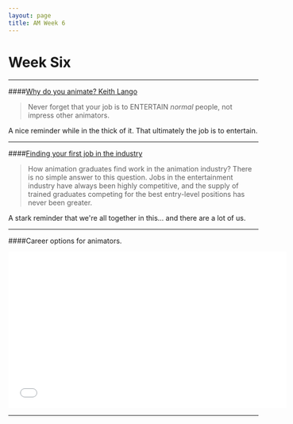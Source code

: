 ```yaml
---
layout: page
title: AM Week 6
---
```


# Week Six

----

####[Why do you animate? Keith Lango](http://keithlango.tumblr.com/post/76053523257/why-do-you-animate)

>Never forget that your job is to ENTERTAIN *normal* people, not impress other animators.

A nice reminder while in the thick of it. That ultimately the job is to entertain.

----

####[Finding your first job in the industry](http://www.animationapprentice.org/blog/how-find-your-first-job-animation-industry.html)

>How animation graduates find work in the animation industry? There is no simple answer to this question. Jobs in the entertainment industry have always been highly competitive, and the supply of trained graduates competing for the best entry-level positions has never been greater.

A stark reminder that we're all together in this... and there are a lot of us.

----

####Career options for animators.

<div class="js-video [vimeo, widescreen]"><iframe width="560" height="315" src="//www.youtube.com/embed/I5d4pPOlfoo" frameborder="0" allowfullscreen></iframe></div>

----
